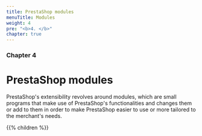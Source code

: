 ```yaml
---
title: PrestaShop modules
menuTitle: Modules
weight: 4
pre: "<b>4. </b>"
chapter: true
---
```


### Chapter 4

# PrestaShop modules

PrestaShop's extensibility revolves around modules, which are small
programs that make use of PrestaShop's functionalities and changes them
or add to them in order to make PrestaShop easier to use or more
tailored to the merchant's needs.

{{% children %}}
